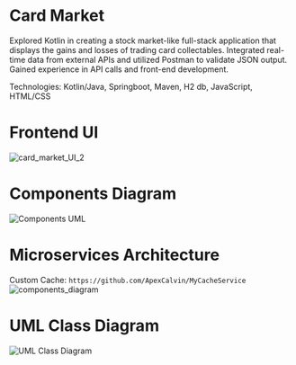 # Card Market

Explored Kotlin in creating a stock market-like full-stack application that displays the gains and losses of
trading card collectables. Integrated real-time data from external APIs and utilized Postman to validate JSON output.
Gained experience in API calls and front-end development.

Technologies: Kotlin/Java, Springboot, Maven, H2 db, JavaScript, HTML/CSS

# Frontend UI
![card_market_UI_2](https://github.com/user-attachments/assets/233f2ed5-c2da-47a6-b03f-ebf34bd1c8d1)

# Components Diagram
![Components UML](https://github.com/user-attachments/assets/3ef15275-b7b5-40e9-af10-3c62a9e0a2cb)

# Microservices Architecture
Custom Cache: `https://github.com/ApexCalvin/MyCacheService`
![components_diagram](https://github.com/user-attachments/assets/08a84da9-79ba-4570-ad1b-48b7ae57e578)

# UML Class Diagram
![UML Class Diagram](https://github.com/user-attachments/assets/36208c1a-c7fb-4b07-8d0e-13c92825a833)
